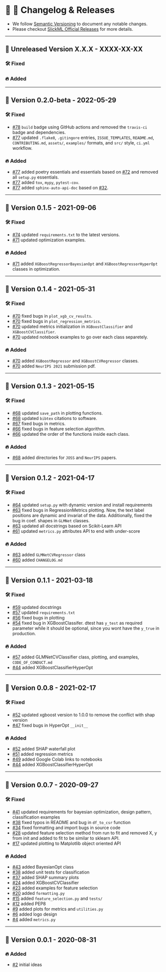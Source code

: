 📣 🥁 Changelog & Releases
=========================

- We follow [Semantic Versioning](http://semver.org/) to document any notable changes.
- Please checkout [SlickML Official Releases](https://github.com/slickml/slick-ml/releases) for more details.

---

## 📍 Unreleased Version X.X.X - XXXX-XX-XX

### 🛠 Fixed

### 🔥 Added

---

## 📍 Version 0.2.0-beta - 2022-05-29

### 🛠 Fixed
- [#78](https://github.com/slickml/slick-ml/pull/78) `build` badge using GitHub actions and removed the `travis-ci` badge and dependencies.
- [#77](https://github.com/slickml/slick-ml/pull/77) updated `.flake8`, `.gitingore` entries, `ISSUE_TEMPLATES`, `README.md`, `CONTRIBUTING.md`, `assets/`, `examples/` formats, and `src/` style, `ci.yml` workflow.

### 🔥 Added
- [#77](https://github.com/slickml/slick-ml/pull/77) added poetry essentials and essentials based on [#72](https://github.com/slickml/slick-ml/pull/72) and removed all `setup.py` essentials.
- [#77](https://github.com/slickml/slick-ml/pull/77) added `tox`, `mypy`, `pytest-cov`.
- [#77](https://github.com/slickml/slick-ml/pull/77) added `sphinx-auto-api-doc` based on [#32](https://github.com/slickml/slick-ml/pull/32). 

---

## 📍 Version 0.1.5 - 2021-09-06

### 🛠 Fixed
- [#74](https://github.com/slickml/slick-ml/pull/74) updated `requirements.txt` to the latest versions.
- [#71](https://github.com/slickml/slick-ml/pull/71) updated optimization examples.

### 🔥 Added
- [#71](https://github.com/slickml/slick-ml/pull/71) added `XGBoostRegressorBayesianOpt` and `XGBoostRegressorHyperOpt` classes in optimization. 

---

## 📍 Version 0.1.4 - 2021-05-31

### 🛠 Fixed
- [#70](https://github.com/slickml/slick-ml/pull/70) fixed bugs in `plot_xgb_cv_results`. 
- [#70](https://github.com/slickml/slick-ml/pull/70) fixed bugs in `plot_regression_metrics`. 
- [#70](https://github.com/slickml/slick-ml/pull/70) updated metrics initialization in `XGBoostClassifier` and `XGBoostCVClassifier`.
- [#70](https://github.com/slickml/slick-ml/pull/70) updated notebook examples to go over each class separetely.

### 🔥 Added
- [#70](https://github.com/slickml/slick-ml/pull/70) added `XGBoostRegressor` and `XGBoostCVRegressor` classes.
- [#70](https://github.com/slickml/slick-ml/pull/70) added `NeurIPS 2021` submission pdf.

---

## 📍 Version 0.1.3 - 2021-05-15

### 🛠 Fixed
- [#68](https://github.com/slickml/slick-ml/pull/68) updated `save_path` in plotting functions.
- [#68](https://github.com/slickml/slick-ml/pull/68) updated `bibtex` citations to software.
- [#67](https://github.com/slickml/slick-ml/pull/67) fixed bugs in metrics. 
- [#66](https://github.com/slickml/slick-ml/pull/66) fixed bugs in feature selection algorithm. 
- [#66](https://github.com/slickml/slick-ml/pull/66) updated the order of the functions inside each class.

### 🔥 Added
- [#68](https://github.com/slickml/slick-ml/pull/68) added directories for `JOSS` and `NeurIPS` papers.

---

## 📍 Version 0.1.2 - 2021-04-17

### 🛠 Fixed
- [#64](https://github.com/slickml/slick-ml/pull/64) updated `setup.py` with dynamic version and install requirements
- [#63](https://github.com/slickml/slick-ml/pull/63) fixed bugs in RegressionMetrics plotting. Now, the text label positions are dynamic and invariat of the data. Additionally, fixed the bug in coef. shapes in `GLMNet` classes. 
- [#63](https://github.com/slickml/slick-ml/pull/63) updated all docstrings based on Scikit-Learn API
- [#61](https://github.com/slickml/slick-ml/pull/61) updated `metrics.py` attributes API to end with under-score

### 🔥 Added
- [#63](https://github.com/slickml/slick-ml/pull/63) added `GLMNetCVRegressor` class
- [#60](https://github.com/slickml/slick-ml/pull/60) added `CHANGELOG.md`

---

## 📍 Version 0.1.1 - 2021-03-18

### 🛠 Fixed
- [#59](https://github.com/slickml/slick-ml/pull/59) updated docstrings
- [#57](https://github.com/slickml/slick-ml/pull/57) updated `requirements.txt`
- [#56](https://github.com/slickml/slick-ml/pull/56) fixed bugs in plotting
- [#54](https://github.com/slickml/slick-ml/pull/54) fixed bug in XGBoostClassifer. dtest has `y_test` as required parameter while it should be optional, since you wont have the `y_true` in production.

### 🔥 Added
- [#57](https://github.com/slickml/slick-ml/pull/57) added GLMNetCVClassifier class, plotting, and examples, `CODE_OF_CONDUCT.md`
- [#44](https://github.com/slickml/slick-ml/pull/44) added XGBoostClassifierHyperOpt

---

## 📍 Version 0.0.8 - 2021-02-17

### 🛠 Fixed
- [#52](https://github.com/slickml/slick-ml/pull/52) updated xgboost version to 1.0.0 to remove the conflict with shap version
- [#47](https://github.com/slickml/slick-ml/pull/47) fixed bugs in HyperOpt `__init__`

### 🔥 Added
- [#52](https://github.com/slickml/slick-ml/pull/52) added SHAP waterfall plot
- [#51](https://github.com/slickml/slick-ml/pull/51) added regression metrics
- [#49](https://github.com/slickml/slick-ml/pull/49) added Google Colab links to notebooks
- [#44](https://github.com/slickml/slick-ml/pull/44) added XGBoostClassifierHyperOpt

---

## 📍 Version 0.0.7 - 2020-09-27

### 🛠 Fixed
- [#41](https://github.com/slickml/slick-ml/pull/41) updated requirements for bayesian optimization, design pattern, classification examples
- [#38](https://github.com/slickml/slick-ml/pull/38) fixed typos in README and bug in `df_to_csr` function
- [#34](https://github.com/slickml/slick-ml/pull/34) fixed formatting and import bugs in source code
- [#28](https://github.com/slickml/slick-ml/pull/28) updated feature selection method from run to fit and removed X, y from init and added to fit to be similar to sklearn API.
- [#17](https://github.com/slickml/slick-ml/pull/17) updated plotting to Matplotlib object oriented API

### 🔥 Added
- [#43](https://github.com/slickml/slick-ml/pull/43) added BayesianOpt class
- [#38](https://github.com/slickml/slick-ml/pull/38) added unit tests for classification
- [#37](https://github.com/slickml/slick-ml/pull/37) added SHAP summary plots
- [#24](https://github.com/slickml/slick-ml/pull/24) added XGBoostCVClassifier
- [#23](https://github.com/slickml/slick-ml/pull/23) added examples for feature selection
- [#20](https://github.com/slickml/slick-ml/pull/20) added `formatting.py`
- [#15](https://github.com/slickml/slick-ml/pull/15) added `feature_selection.py` and `tests/`
- [#12](https://github.com/slickml/slick-ml/pull/12) added PEP8
- [#9](https://github.com/slickml/slick-ml/pull/9) added plots for metrics and `utilities.py`
- [#6](https://github.com/slickml/slick-ml/pull/6) added logo design
- [#4](https://github.com/slickml/slick-ml/pull/4) added `metrics.py`

---

## 📍 Version 0.0.1 - 2020-08-31

### 🔥 Added
- [#2](https://github.com/slickml/slick-ml/pull/2) initial ideas
